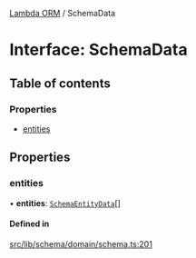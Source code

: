 [Lambda ORM](../README.md) / SchemaData

# Interface: SchemaData

## Table of contents

### Properties

- [entities](SchemaData.md#entities)

## Properties

### entities

• **entities**: [`SchemaEntityData`](SchemaEntityData.md)[]

#### Defined in

[src/lib/schema/domain/schema.ts:201](https://github.com/lambda-orm/lambdaorm-base/blob/746ef4f/src/lib/schema/domain/schema.ts#L201)
